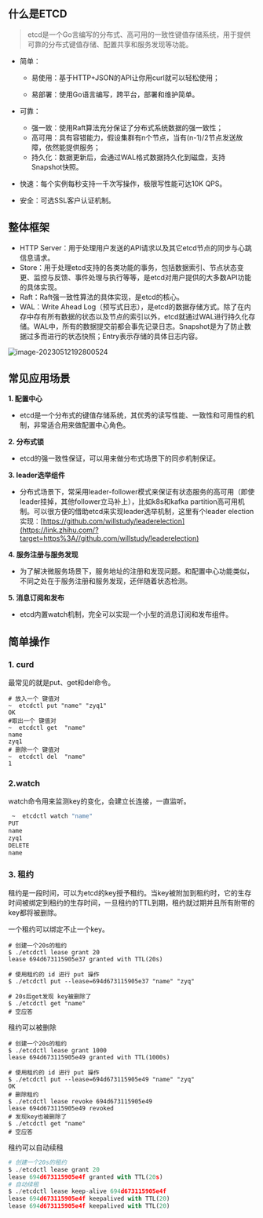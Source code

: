 

## 什么是ETCD

> etcd是一个Go言编写的分布式、高可用的一致性键值存储系统，用于提供可靠的分布式键值存储、配置共享和服务发现等功能。

- 简单：

  - 易使用：基于HTTP+JSON的API让你用curl就可以轻松使用；

  - 易部署：使用Go语言编写，跨平台，部署和维护简单。

- 可靠：
  - 强一致：使用Raft算法充分保证了分布式系统数据的强一致性；
  - 高可用：具有容错能力，假设集群有n个节点，当有(n-1)/2节点发送故障，依然能提供服务；
  - 持久化：数据更新后，会通过WAL格式数据持久化到磁盘，支持Snapshot快照。

- 快速：每个实例每秒支持一千次写操作，极限写性能可达10K QPS。
- 安全：可选SSL客户认证机制。

## **整体框架**

- HTTP Server：用于处理用户发送的API请求以及其它etcd节点的同步与心跳信息请求。
- Store：用于处理etcd支持的各类功能的事务，包括数据索引、节点状态变更、监控与反馈、事件处理与执行等等，是etcd对用户提供的大多数API功能的具体实现。
- Raft：Raft强一致性算法的具体实现，是etcd的核心。
- WAL：Write Ahead Log（预写式日志），是etcd的数据存储方式。除了在内存中存有所有数据的状态以及节点的索引以外，etcd就通过WAL进行持久化存储。WAL中，所有的数据提交前都会事先记录日志。Snapshot是为了防止数据过多而进行的状态快照；Entry表示存储的具体日志内容。

![image-20230512192800524](https://raw.githubusercontent.com/hellolib/pictures/main/Typora/pic-01/20230512192800.png)

## 常见应用场景

**1. 配置中心**

- etcd是一个分布式的键值存储系统，其优秀的读写性能、一致性和可用性的机制，非常适合用来做配置中心角色。

**2. 分布式锁**

- etcd的强一致性保证，可以用来做分布式场景下的同步机制保证。

**3. leader选举组件**

- 分布式场景下，常采用leader-follower模式来保证有状态服务的高可用（即使leader挂掉，其他follower立马补上），比如k8s和kafka partition高可用机制。可以很方便的借助etcd来实现leader选举机制，这里有个leader election实现：[https://github.com/willstudy/leaderelection](https://link.zhihu.com/?target=https%3A//github.com/willstudy/leaderelection)

**4. 服务注册与服务发现**

- 为了解决微服务场景下，服务地址的注册和发现问题。和配置中心功能类似，不同之处在于服务注册和服务发现，还伴随着状态检测。

**5. 消息订阅和发布**

- etcd内置watch机制，完全可以实现一个小型的消息订阅和发布组件。



## 简单操作

### 1. curd

最常见的就是put、get和del命令。

```shell
# 放入一个 键值对
~  etcdctl put "name" "zyq1"
OK
#取出一个 键值对
~  etcdctl get  "name"
name
zyq1
# 删除一个 键值对
~  etcdctl del  "name"
1
```

### 2.watch

 watch命令用来监测key的变化，会建立长连接，一直监听。

```bash
 ~  etcdctl watch "name"
PUT
name
zyq1
DELETE
name
```

### 3. 租约

租约是一段时间，可以为etcd的key授予租约。当key被附加到租约时，它的生存时间被绑定到租约的生存时间，一旦租约的TTL到期，租约就过期并且所有附带的key都将被删除。

一个租约可以绑定不止一个key。

```shell
# 创建一个20s的租约
$ ./etcdctl lease grant 20
lease 694d673115905e37 granted with TTL(20s)

# 使用租约的 id 进行 put 操作
$ ./etcdctl put --lease=694d673115905e37 "name" "zyq"

# 20s后get发现 key被删除了
$ ./etcdctl get "name"
# 空应答
```

租约可以被删除

```shell
# 创建一个20s的租约
$ ./etcdctl lease grant 1000
lease 694d673115905e49 granted with TTL(1000s)

# 使用租约的 id 进行 put 操作
$ ./etcdctl put --lease=694d673115905e49 "name" "zyq"
OK
# 删除租约
$ ./etcdctl lease revoke 694d673115905e49
lease 694d673115905e49 revoked
# 发现key也被删除了
$ ./etcdctl get "name"
# 空应答
```

租约可以自动续租

```python
# 创建一个20s的租约
$ ./etcdctl lease grant 20
lease 694d673115905e4f granted with TTL(20s)
# 自动续租
$ ./etcdctl lease keep-alive 694d673115905e4f
lease 694d673115905e4f keepalived with TTL(20)
lease 694d673115905e4f keepalived with TTL(20)
```
